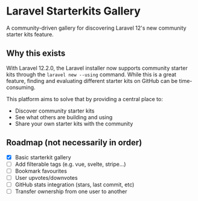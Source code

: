 # Laravel Starterkits Gallery

A community-driven gallery for discovering Laravel 12's new community starter kits feature.

## Why this exists

With Laravel 12.2.0, the Laravel installer now supports community starter kits through the `laravel new --using` command. While this is a great feature, finding and evaluating different starter kits on GitHub can be time-consuming.

This platform aims to solve that by providing a central place to:
- Discover community starter kits
- See what others are building and using
- Share your own starter kits with the community

## Roadmap (not necessarily in order)

- [x] Basic starterkit gallery
- [ ] Add filterable tags (e.g. vue, svelte, stripe...)
- [ ] Bookmark favourites
- [ ] User upvotes/downvotes
- [ ] GitHub stats integration (stars, last commit, etc)
- [ ] Transfer ownership from one user to another
